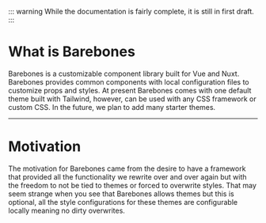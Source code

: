 ::: warning
While the documentation is fairly complete, it is still in first draft.
:::

# What is Barebones

Barebones is a customizable component library built for Vue and Nuxt. Barebones provides common components with local configuration files to customize props and styles. At present Barebones comes with one default theme built with Tailwind, however, can be used with any CSS framework or custom CSS. In the future, we plan to add many starter themes.

---

# Motivation

The motivation for Barebones came from the desire to have a framework that provided all the functionality we rewrite over and over again but with the freedom to not be tied to themes or forced to overwrite styles. That may seem strange when you see that Barebones allows themes but this is optional, all the style configurations for these themes are configurable locally meaning no dirty overwrites.
